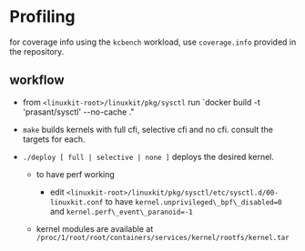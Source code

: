 # Profiling

for coverage info using the `kcbench` workload, use `coverage.info` provided in the repository.

## workflow

- from `<linuxkit-root>/linuxkit/pkg/sysctl` run `docker build -t 'prasant/sysctl' --no-cache ."

- `make` builds kernels with full cfi, selective cfi and no cfi. consult the targets for each.

- `./deploy [ full | selective | none ]` deploys the desired kernel.

    - to have perf working

        - edit `<linuxkit-root>/linuxkit/pkg/sysctl/etc/sysctl.d/00-linuxkit.conf` 
        to have `kernel.unprivileged\_bpf\_disabled=0` and
        `kernel.perf\_event\_paranoid=-1`

    - kernel modules are available at `/proc/1/root/root/containers/services/kernel/rootfs/kernel.tar`
